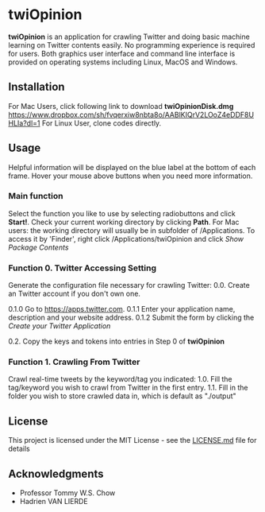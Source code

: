 # twiOpinion
**twiOpinion** is an application for crawling Twitter and doing basic machine learning on Twitter contents easily. No programming experience is required for users. Both graphics user interface and command line interface is provided on operating systems including Linux, MacOS and Windows.

## Installation
For Mac Users, click following link to download **twiOpinionDisk.dmg**
https://www.dropbox.com/sh/fvqerxiw8nbta8o/AABlKIQrV2LOoZ4eDDF8UHLIa?dl=1
For Linux User, clone codes directly.

## Usage
Helpful information will be displayed on the blue label at the bottom of each frame. Hover your mouse above buttons when you need more information.

### Main function
Select the function you like to use by selecting radiobuttons and click **Start!**. Check your current working directory by clicking **Path**. 
For Mac users: the working directory will usually be in subfolder of /Applications. To access it by 'Finder', right click /Applications/twiOpinion and click *Show Package Contents* 

### Function 0.  Twitter Accessing Setting
Generate the configuration file necessary for crawling Twitter: 
0.0. Create an Twitter account if you don't own one.

0.1.0 Go to https://apps.twitter.com.
0.1.1 Enter your application name, description and your website address.
0.1.2 Submit the form by clicking the *Create your Twitter Application* 

0.2. Copy the keys and tokens into entries in Step 0 of **twiOpinion**

### Function 1.  Crawling From Twitter
Crawl real-time tweets by the keyword/tag you indicated:
1.0. Fill the tag/keyword you wish to crawl from Twitter in the first entry.
1.1. Fill in the folder you wish to store crawled data in, which is default as "./output" 



## License
This project is licensed under the MIT License - see the [LICENSE.md](LICENSE.md) file for details

## Acknowledgments
* Professor Tommy W.S. Chow
* Hadrien VAN LIERDE 

